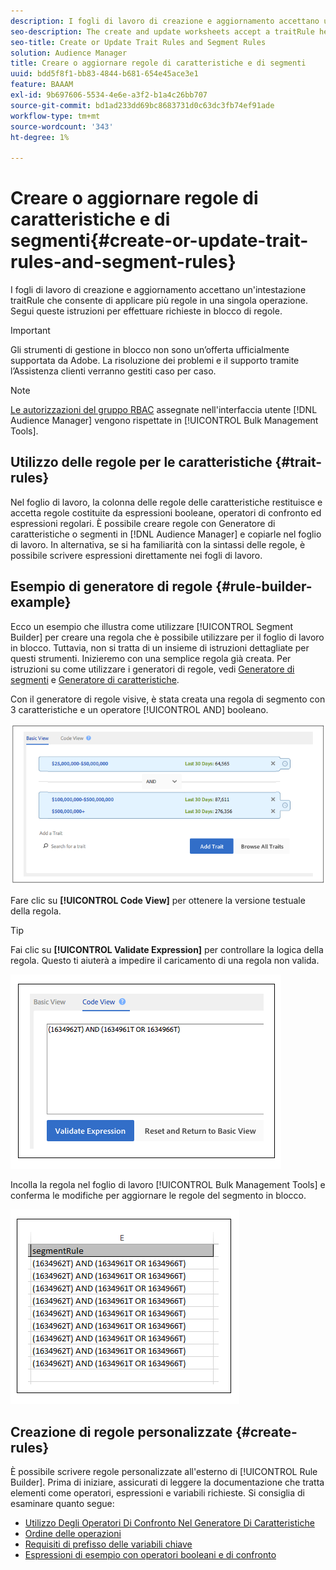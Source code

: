```yaml
---
description: I fogli di lavoro di creazione e aggiornamento accettano un'intestazione traitRule che consente di applicare più regole in una singola operazione. Segui queste istruzioni per effettuare richieste in blocco di regole.
seo-description: The create and update worksheets accept a traitRule header that lets you apply multiple rules in a single operation. Follow these instructions to make bulk rule requests.
seo-title: Create or Update Trait Rules and Segment Rules
solution: Audience Manager
title: Creare o aggiornare regole di caratteristiche e di segmenti
uuid: bdd5f8f1-bb83-4844-b681-654e45ace3e1
feature: BAAAM
exl-id: 9b697606-5534-4e6e-a3f2-b1a4c26bb707
source-git-commit: bd1ad233dd69bc8683731d0c63dc3fb74ef91ade
workflow-type: tm+mt
source-wordcount: '343'
ht-degree: 1%

---
```


# Creare o aggiornare regole di caratteristiche e di segmenti{#create-or-update-trait-rules-and-segment-rules}

I fogli di lavoro di creazione e aggiornamento accettano un&#39;intestazione traitRule che consente di applicare più regole in una singola operazione. Segui queste istruzioni per effettuare richieste in blocco di regole.

>[!IMPORTANT]
>
>Gli strumenti di gestione in blocco non sono un’offerta ufficialmente supportata da Adobe. La risoluzione dei problemi e il supporto tramite l’Assistenza clienti verranno gestiti caso per caso.

<!-- 

<p>c_bulk_rules.xml </p>

 -->

>[!NOTE]
>
>[Le autorizzazioni del gruppo RBAC](../../features/administration/administration-overview.md) assegnate nell&#39;interfaccia utente [!DNL Audience Manager] vengono rispettate in [!UICONTROL Bulk Management Tools].

## Utilizzo delle regole per le caratteristiche {#trait-rules}

Nel foglio di lavoro, la colonna delle regole delle caratteristiche restituisce e accetta regole costituite da espressioni booleane, operatori di confronto ed espressioni regolari. È possibile creare regole con Generatore di caratteristiche o segmenti in [!DNL Audience Manager] e copiarle nel foglio di lavoro. In alternativa, se si ha familiarità con la sintassi delle regole, è possibile scrivere espressioni direttamente nei fogli di lavoro.

## Esempio di generatore di regole {#rule-builder-example}

Ecco un esempio che illustra come utilizzare [!UICONTROL Segment Builder] per creare una regola che è possibile utilizzare per il foglio di lavoro in blocco. Tuttavia, non si tratta di un insieme di istruzioni dettagliate per questi strumenti. Inizieremo con una semplice regola già creata. Per istruzioni su come utilizzare i generatori di regole, vedi [Generatore di segmenti](../../features/segments/segment-builder.md) e [Generatore di caratteristiche](../../features/traits/about-trait-builder.md).

Con il generatore di regole visive, è stata creata una regola di segmento con 3 caratteristiche e un operatore [!UICONTROL AND] booleano.

![](assets/visualrule.png)

Fare clic su **[!UICONTROL Code View]** per ottenere la versione testuale della regola.

>[!TIP]
>
>Fai clic su **[!UICONTROL Validate Expression]** per controllare la logica della regola. Questo ti aiuterà a impedire il caricamento di una regola non valida.

![](assets/coderule.png)

Incolla la regola nel foglio di lavoro [!UICONTROL Bulk Management Tools] e conferma le modifiche per aggiornare le regole del segmento in blocco.

![](assets/segmentrule.png)

## Creazione di regole personalizzate {#create-rules}

È possibile scrivere regole personalizzate all&#39;esterno di [!UICONTROL Rule Builder]. Prima di iniziare, assicurati di leggere la documentazione che tratta elementi come operatori, espressioni e variabili richieste. Si consiglia di esaminare quanto segue:

* [Utilizzo Degli Operatori Di Confronto Nel Generatore Di Caratteristiche](../../features/traits/trait-comparison-operators.md)
* [Ordine delle operazioni](../../features/traits/trait-operator-precedence.md)
* [Requisiti di prefisso delle variabili chiave](../../features/traits/trait-variable-prefixes.md)
* [Espressioni di esempio con operatori booleani e di confronto](../../features/traits/trait-expression-samples.md)
